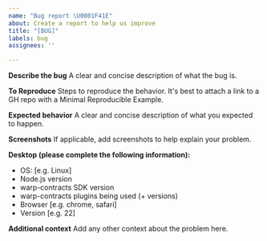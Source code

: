 ```yaml
---
name: "Bug report \U0001F41E"
about: Create a report to help us improve
title: "[BUG]"
labels: bug
assignees: ''

---
```


**Describe the bug**
A clear and concise description of what the bug is.

**To Reproduce**
Steps to reproduce the behavior.
It's best to attach a link to a GH repo with a Minimal Reproducible Example.

**Expected behavior**
A clear and concise description of what you expected to happen.

**Screenshots**
If applicable, add screenshots to help explain your problem.

**Desktop (please complete the following information):**
 - OS: [e.g. Linux]
 - Node.js version
 - warp-contracts SDK version
 - warp-contracts plugins being used (+ versions)
 - Browser [e.g. chrome, safari]
 - Version [e.g. 22]

**Additional context**
Add any other context about the problem here.
